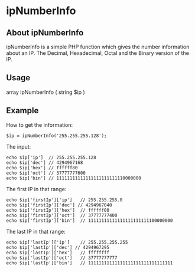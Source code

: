 ipNumberInfo
============

About ipNumberInfo
------------------
ipNumberInfo is a simple PHP function which gives the number information about an IP.
The Decimal, Hexadecimal, Octal and the Binary version of the IP.

Usage
-----
array ipNumberInfo ( string $ip )

Example
-------
How to get the information:

	$ip = ipNumberInfo('255.255.255.128');

The input:

	echo $ip['ip']	// 255.255.255.128
	echo $ip['dec'] // 4294967168
	echo $ip['hex']	// ffffff80
	echo $ip['oct']	// 37777777600
	echo $ip['bin']	// 11111111111111111111111110000000

The first IP in that range:

	echo $ip['firstIp']['ip']	// 255.255.255.0
	echo $ip['firstIp']['dec'] // 4294967040
	echo $ip['firstIp']['hex']	// ffffff00
	echo $ip['firstIp']['oct']	// 37777777400
	echo $ip['firstIp']['bin']	// 11111111111111111111111100000000

The last IP in that range:

	echo $ip['lastIp']['ip']	// 255.255.255.255
	echo $ip['lastIp']['dec'] // 4294967295
	echo $ip['lastIp']['hex']	// ffffffff
	echo $ip['lastIp']['oct']	// 37777777777
	echo $ip['lastIp']['bin']	// 11111111111111111111111111111111